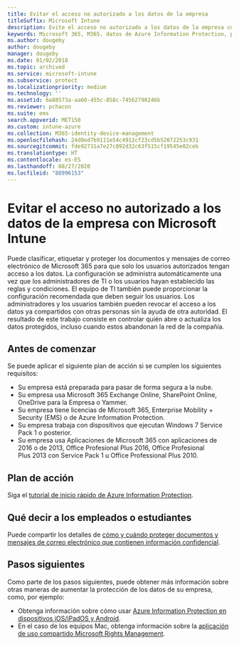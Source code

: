 ```yaml
---
title: Evitar el acceso no autorizado a los datos de la empresa
titleSuffix: Microsoft Intune
description: Evite el acceso no autorizado a los datos de la empresa cuando se comparten fuera de la red de esta con Microsoft Intune.
keywords: Microsoft 365, M365, datos de Azure Information Protection, protección fuera de la red de la empresa, datos
ms.author: dougeby
author: dougeby
manager: dougeby
ms.date: 01/02/2018
ms.topic: archived
ms.service: microsoft-intune
ms.subservice: protect
ms.localizationpriority: medium
ms.technology: ''
ms.assetid: 6a88573a-aa60-455c-858c-74562798246b
ms.reviewer: pchacon
ms.suite: ems
search.appverid: MET150
ms.custom: intune-azure
ms.collection: M365-identity-device-management
ms.openlocfilehash: 24d0ed7b9111e54c4912cf23cd5b52072253c931
ms.sourcegitcommit: fde92731a7e27c892d32c63f515cf19545e02ceb
ms.translationtype: HT
ms.contentlocale: es-ES
ms.lasthandoff: 08/27/2020
ms.locfileid: "88996153"
---
```

# <a name="prevent-unauthorized-access-to-company-data-using-microsoft-intune"></a>Evitar el acceso no autorizado a los datos de la empresa con Microsoft Intune

Puede clasificar, etiquetar y proteger los documentos y mensajes de correo electrónico de Microsoft 365 para que solo los usuarios autorizados tengan acceso a los datos. La configuración se administra automáticamente una vez que los administradores de TI o los usuarios hayan establecido las reglas y condiciones. El equipo de TI también puede proporcionar la configuración recomendada que deben seguir los usuarios. Los administradores y los usuarios también pueden revocar el acceso a los datos ya compartidos con otras personas sin la ayuda de otra autoridad. El resultado de este trabajo consiste en controlar quién abre o actualiza los datos protegidos, incluso cuando estos abandonan la red de la compañía. 

## <a name="before-you-begin"></a>Antes de comenzar

Se puede aplicar el siguiente plan de acción si se cumplen los siguientes requisitos:
* Su empresa está preparada para pasar de forma segura a la nube.
* Su empresa usa Microsoft 365 Exchange Online, SharePoint Online, OneDrive para la Empresa o Yammer.
* Su empresa tiene licencias de Microsoft 365, Enterprise Mobility + Security (EMS) o de Azure Information Protection.
* Su empresa trabaja con dispositivos que ejecutan Windows 7 Service Pack 1 o posterior.
* Su empresa usa Aplicaciones de Microsoft 365 con aplicaciones de 2016 o de 2013, Office Profesional Plus 2016, Office Profesional Plus 2013 con Service Pack 1 u Office Professional Plus 2010.

## <a name="action-plan"></a>Plan de acción

Siga el [tutorial de inicio rápido de Azure Information Protection](/information-protection/get-started/infoprotect-quick-start-tutorial).  

## <a name="what-to-tell-employees-and-students"></a>Qué decir a los empleados o estudiantes

Puede compartir los detalles de [cómo y cuándo proteger documentos y mensajes de correo electrónico que contienen información confidencial](/information-protection/deploy-use/help-users).

## <a name="next-steps"></a>Pasos siguientes

Como parte de los pasos siguientes, puede obtener más información sobre otras maneras de aumentar la protección de los datos de su empresa, como, por ejemplo: 

* Obtenga información sobre cómo usar [Azure Information Protection en dispositivos iOS/iPadOS y Android](/information-protection/rms-client/mobile-app-faq).
* En el caso de los equipos Mac, obtenga información sobre la [aplicación de uso compartido Microsoft Rights Management](/previous-versions/msdn10/dn451248(v=msdn.10)).
